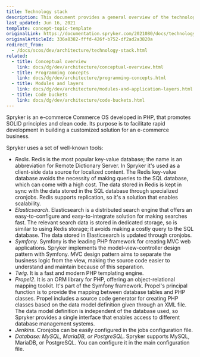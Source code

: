 ```yaml
---
title: Technology stack
description: This document provides a general overview of the technologies used while developing Spryker Commerce OS.
last_updated: Jun 16, 2021
template: concept-topic-template
originalLink: https://documentation.spryker.com/2021080/docs/technology-stack
originalArticleId: 336a8382-fffd-426f-b752-df2ad2a3820a
redirect_from:
  - /docs/scos/dev/architecture/technology-stack.html
related:
  - title: Conceptual overview
    link: docs/dg/dev/architecture/conceptual-overview.html
  - title: Programming concepts
    link: docs/dg/dev/architecture/programming-concepts.html
  - title: Modules and layers
    link: docs/dg/dev/architecture/modules-and-application-layers.html
  - title: Code buckets
    link: docs/dg/dev/architecture/code-buckets.html
---
```


Spryker is an e-commerce Commerce OS developed in PHP, that promotes SOLID principles and clean code. Its purpose is to facilitate rapid development in building a customized solution for an e-commerce business.

Spryker uses a set of well-known tools:

- *Redis*. Redis is the most popular key-value database; the name is an abbreviation for Remote Dictionary Server. In Spryker it's used as a client-side data source for localized content. The Redis key-value database avoids the necessity of making queries to the SQL database, which can come with a high cost. The data stored in Redis is kept in sync with the data stored in the SQL database through specialized cronjobs. Redis supports replication, so it's a solution that enables scalability.
- *Elasticsearch*. Elasticsearch is a distributed search engine that offers an easy-to-configure and easy-to-integrate solution for making searches fast. The relevant search data is stored in dedicated storage, so is similar to using Redis storage; it avoids making a costly query to the SQL database. The data stored in Elasticsearch is updated through cronjobs.
- *Symfony*. Symfony is the leading PHP framework for creating MVC web applications. Spryker implements the model-view-controller design pattern with Symfony. MVC design pattern aims to separate the business logic from the view, making the source code easier to understand and maintain because of this separation.
- *Twig*. It is a fast and modern PHP templating engine.
- *Propel2*. It is an ORM library for PHP, offering an object-relational mapping toolkit. It's part of the Symfony framework. Propel's principal function is to provide the mapping between database tables and PHP classes. Propel includes a source code generator for creating PHP classes based on the data model definition given through an XML file. The data model definition is independent of the database used, so Spryker provides a single interface that enables access to different database management systems.
- *Jenkins*. Cronjobs can be easily configured in the jobs configuration file.
- *Database: MySQL, MariaDB, or PostgreSQL*. Spryker supports MySQL, MariaDB, or PostgreSQL. You can configure it in the main configuration file.
